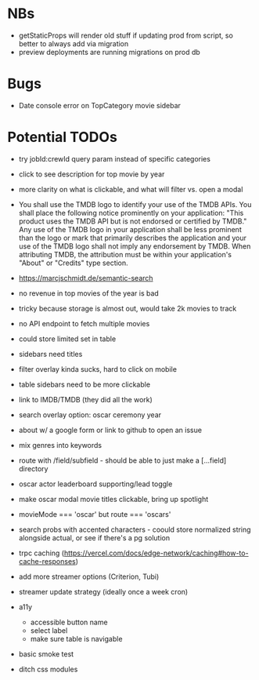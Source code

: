 # NBs

- getStaticProps will render old stuff if updating prod from script, so better to always add via migration
- preview deployments are running migrations on prod db

# Bugs

- Date console error on TopCategory movie sidebar

# Potential TODOs

- try jobId:crewId query param instead of specific categories

- click to see description for top movie by year

- more clarity on what is clickable, and what will filter vs. open a modal

- You shall use the TMDB logo to identify your use of the TMDB APIs. You shall place the following notice prominently on your application: "This product uses the TMDB API but is not endorsed or certified by TMDB." Any use of the TMDB logo in your application shall be less prominent than the logo or mark that primarily describes the application and your use of the TMDB logo shall not imply any endorsement by TMDB. When attributing TMDB, the attribution must be within your application's "About" or "Credits" type section.

- https://marcjschmidt.de/semantic-search

- no revenue in top movies of the year is bad
- tricky because storage is almost out, would take 2k movies to track
- no API endpoint to fetch multiple movies
- could store limited set in table

- sidebars need titles

- filter overlay kinda sucks, hard to click on mobile

- table sidebars need to be more clickable

- link to IMDB/TMDB (they did all the work)

- search overlay option: oscar ceremony year

- about w/ a google form or link to github to open an issue

- mix genres into keywords

- route with /field/subfield - should be able to just make a [...field] directory

- oscar actor leaderboard supporting/lead toggle

- make oscar modal movie titles clickable, bring up spotlight

- movieMode === 'oscar' but route === 'oscars'

- search probs with accented characters - coould store normalized string alongside actual, or see if there's a pg solution

- trpc caching (https://vercel.com/docs/edge-network/caching#how-to-cache-responses)

- add more streamer options (Criterion, Tubi)

- streamer update strategy (ideally once a week cron)

- a11y

  - accessible button name
  - select label
  - make sure table is navigable

- basic smoke test

- ditch css modules
